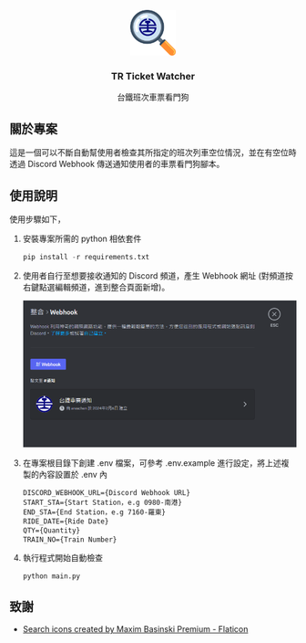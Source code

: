 <br />
<div align="center">
  <a href="https://github.com/ares30841167/tr-ticket-watcher">
    <img src="images/logo.png" alt="Logo" width="80" height="80">
  </a>

  <h3 align="center">TR Ticket Watcher</h3>

  <p align="center">
    台鐵班次車票看門狗
  </p>
</div>

## 關於專案

這是一個可以不斷自動幫使用者檢查其所指定的班次列車空位情況，並在有空位時透過 Discord Webhook 傳送通知使用者的車票看門狗腳本。

## 使用說明

使用步驟如下，

1. 安裝專案所需的 python 相依套件

    ```python
    pip install -r requirements.txt
    ```

2. 使用者自行至想要接收通知的 Discord 頻道，產生 Webhook 網址 (對頻道按右鍵點選編輯頻道，進到整合頁面新增)。

    ![discord-webhook](images/discord-webhook.png)

3. 在專案根目錄下創建 .env 檔案，可參考 .env.example 進行設定，將上述複製的內容設置於 .env 內

    ```text
    DISCORD_WEBHOOK_URL={Discord Webhook URL}
    START_STA={Start Station，e.g 0980-南港}
    END_STA={End Station，e.g 7160-羅東}
    RIDE_DATE={Ride Date}
    QTY={Quantity}
    TRAIN_NO={Train Number}
    ```

4. 執行程式開始自動檢查

    ```python
    python main.py
    ```

## 致謝

- [Search icons created by Maxim Basinski Premium - Flaticon](https://www.flaticon.com/free-icons/search)